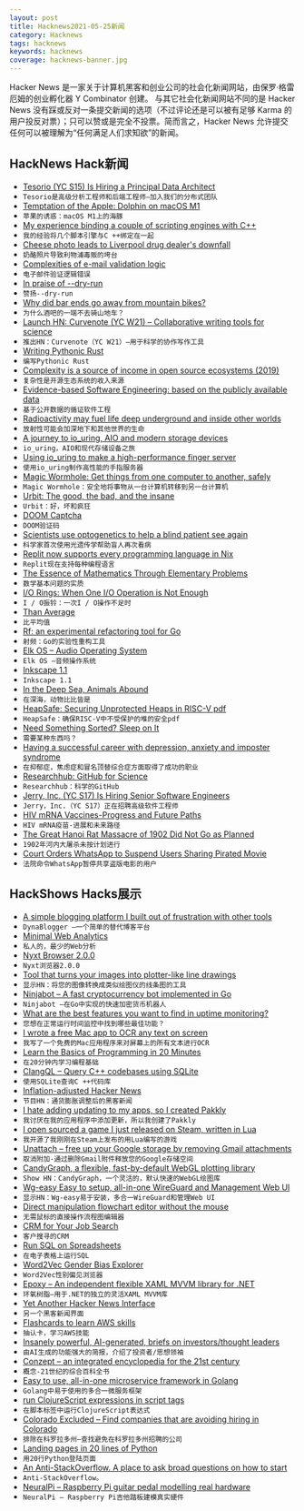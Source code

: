 ```yaml
---
layout: post
title: Hacknews2021-05-25新闻
category: Hacknews
tags: hacknews
keywords: hacknews
coverage: hacknews-banner.jpg
---
```


Hacker News 是一家关于计算机黑客和创业公司的社会化新闻网站，由保罗·格雷厄姆的创业孵化器 Y Combinator 创建。
与其它社会化新闻网站不同的是 Hacker News 没有踩或反对一条提交新闻的选项（不过评论还是可以被有足够 Karma 的用户投反对票）；只可以赞或是完全不投票。简而言之，Hacker News 允许提交任何可以被理解为“任何满足人们求知欲”的新闻。

## HackNews Hack新闻


- [Tesorio (YC S15) Is Hiring a Principal Data Architect](https://www.tesorio.com/careers#job-openings)
- `Tesorio是高级分析工程师和后端工程师–加入我们的分布式团队`
- [Temptation of the Apple: Dolphin on macOS M1](https://dolphin-emu.org/blog/2021/05/24/temptation-of-the-apple-dolphin-on-macos-m1/)
- `苹果的诱惑：macOS M1上的海豚`
- [My experience binding a couple of scripting engines with C++](https://germandiagogomez.medium.com/c-scripting-alternatives-easy-to-bind-scripting-binding-chaiscript-and-wren-into-a-small-game-174c86b0ecd7)
- `我的经验将几个脚本引擎与C ++绑定在一起`
- [Cheese photo leads to Liverpool drug dealer's downfall](https://www.bbc.co.uk/news/uk-england-merseyside-57226165)
- `奶酪照片导致利物浦毒贩的垮台`
- [Complexities of e-mail validation logic](https://www.netmeister.org/blog/email.html)
- `电子邮件验证逻辑错误`
- [In praise of --dry-run](https://www.gresearch.co.uk/article/in-praise-of-dry-run/)
- `赞扬--dry-run`
- [Why did bar ends go away from mountain bikes?](https://brainybiker.com/why-did-bar-ends-go-away-from-mountain-bikes-the-nostalgia-is-real/)
- `为什么酒吧的一端不去骑山地车？`
- [Launch HN: Curvenote (YC W21) – Collaborative writing tools for science](item?id=27265380)
- `推出HN：Curvenote（YC W21）–用于科学的协作写作工具`
- [Writing Pythonic Rust](http://www.cmyr.net/blog/rust-python-learnings.html)
- `编写Pythonic Rust`
- [Complexity is a source of income in open source ecosystems (2019)](https://www.r-bloggers.com/2019/07/complexity-is-a-source-of-income-in-open-source-ecosystems/)
- `复杂性是开源生态系统的收入来源`
- [Evidence-based Software Engineering: based on the publicly available data](http://www.knosof.co.uk/ESEUR/)
- `基于公开数据的循证软件工程`
- [Radioactivity may fuel life deep underground and inside other worlds](https://www.quantamagazine.org/radioactivity-may-fuel-life-deep-underground-and-inside-other-worlds-20210524/)
- `放射性可能会加深地下和其他世界的生命`
- [A journey to io_uring, AIO and modern storage devices](https://clickhouse.tech/blog/en/2021/reading-from-external-memory/)
- `io_uring，AIO和现代存储设备之旅`
- [Using io_uring to make a high-performance finger server](https://drewdevault.com/2021/05/24/io_uring-finger-server.html)
- `使用io_uring制作高性能的手指服务器`
- [Magic Wormhole: Get things from one computer to another, safely](https://github.com/magic-wormhole/magic-wormhole)
- `Magic Wormhole：安全地将事物从一台计算机转移到另一台计算机`
- [Urbit: The good, the bad, and the insane](https://wejn.org/2021/02/urbit-good-bad-insane/)
- `Urbit：好，坏和疯狂`
- [DOOM Captcha](https://vivirenremoto.github.io/doomcaptcha/)
- `DOOM验证码`
- [Scientists use optogenetics to help a blind patient see again](https://www.statnews.com/2021/05/24/scientists-use-optogenetics-for-first-time-to-help-blind-patient-see/)
- `科学家首次使用光遗传学帮助盲人再次看病`
- [Replit now supports every programming language in Nix](https://blog.replit.com/nix)
- `Replit现在支持每种编程语言`
- [The Essence of Mathematics Through Elementary Problems](https://www.openbookpublishers.com/product/979)
- `数学基本问题的实质`
- [I/O Rings: When One I/O Operation is Not Enough](https://windows-internals.com/i-o-rings-when-one-i-o-operation-is-not-enough/)
- `I / O振铃：一次I / O操作不足时`
- [Than Average](https://thanaverage.xyz/)
- `比平均值`
- [Rf: an experimental refactoring tool for Go](https://pkg.go.dev/rsc.io/rf)
- `射频：Go的实验性重构工具`
- [Elk OS – Audio Operating System](https://elk.audio/audio-os/)
- `Elk OS –音频操作系统`
- [Inkscape 1.1](https://inkscape.org/news/2021/05/24/welcome-inkscape-11/)
- `Inkscape 1.1`
- [In the Deep Sea, Animals Abound](http://oceans.nautil.us/feature/695/in-the-deep-sea-incredible-animals-abound)
- `在深海，动物比比皆是`
- [HeapSafe: Securing Unprotected Heaps in RISC-V pdf](https://arxiv.org/abs/2105.08712)
- `HeapSafe：确保RISC-V中不受保护的堆的安全pdf`
- [Need Something Sorted? Sleep on It](https://kevlinhenney.medium.com/need-something-sorted-sleep-on-it-11fdf8453914)
- `需要某种东西吗？`
- [Having a successful career with depression, anxiety and imposter syndrome](https://80000hours.org/podcast/episodes/depression-anxiety-imposter-syndrome/)
- `在抑郁症，焦虑症和冒名顶替综合症方面取得了成功的职业`
- [Researchhub: GitHub for Science](https://www.researchhub.com/about)
- `Researchhub：科学的GitHub`
- [Jerry, Inc. (YC S17) Is Hiring Senior Software Engineers](https://apply.workable.com/jerry/j/07E1D2B302/)
- `Jerry，Inc.（YC S17）正在招聘高级软件工程师`
- [HIV mRNA Vaccines-Progress and Future Paths](https://pubmed.ncbi.nlm.nih.gov/33562203/)
- `HIV mRNA疫苗-进展和未来路径`
- [The Great Hanoi Rat Massacre of 1902 Did Not Go as Planned](https://www.atlasobscura.com/articles/hanoi-rat-massacre-1902.html)
- `1902年河内大屠杀未按计划进行`
- [Court Orders WhatsApp to Suspend Users Sharing Pirated Movie](https://torrentfreak.com/court-orders-whatsapp-to-suspend-users-sharing-pirated-movie-210524/)
- `法院命令WhatsApp暂停共享盗版电影的用户`


## HackShows Hacks展示

- [ A simple blogging platform I built out of frustration with other tools](https://www.dynablogger.com/)
- `DynaBlogger –一个简单的替代博客平台`
- [ Minimal Web Analytics](https://github.com/christian-fei/minimal-analytics)
- `私人的，最少的Web分析`
- [ Nyxt Browser 2.0.0](https://nyxt.atlas.engineer/article/release-2.0.0.org)
- `Nyxt浏览器2.0.0`
- [ Tool that turns your images into plotter-like line drawings](https://javier.xyz/pintr/)
- `显示HN：将您的图像转换成类似绘图仪的线条图的工具`
- [ Ninjabot – A fast cryptocurrency bot implemented in Go](https://github.com/rodrigo-brito/ninjabot)
- `Ninjabot –在Go中实现的快速加密货币机器人`
- [ What are the best features you want to find in uptime monitoring?](https://odown.io)
- `您想在正常运行时间监控中找到哪些最佳功能？`
- [ I wrote a free Mac app to OCR any text on screen](https://github.com/schappim/macOCR)
- `我写了一个免费的Mac应用程序来对屏幕上的所有文本进行OCR`
- [ Learn the Basics of Programming in 20 Minutes](https://easylang.online/apps/tutorial_learn_programming.html)
- `在20分钟内学习编程基础`
- [ ClangQL – Query C++ codebases using SQLite](https://github.com/frabert/ClangQL)
- `使用SQLite查询C ++代码库`
- [ Inflation-adjusted Hacker News](https://instruments.digital/inflation-adjusted-hn/)
- `节目HN：通货膨胀调整后的黑客新闻`
- [ I hate adding updating to my apps, so I created Pakkly](https://pakkly.com)
- `我讨厌在我的应用程序中添加更新，所以我创建了Pakkly`
- [ I open sourced a game I just released on Steam, written in Lua](https://github.com/a327ex/SNKRX)
- `我开源了我刚刚在Steam上发布的用Lua编写的游戏`
- [ Unattach – free up your Google storage by removing Gmail attachments](item?id=27256186)
- `取消附加-通过删除Gmail附件释放您的Google存储空间`
- [ CandyGraph, a flexible, fast-by-default WebGL plotting library](https://github.com/wwwtyro/candygraph)
- `Show HN：CandyGraph，一个灵活的，默认快速的WebGL绘图库`
- [ Wg-easy Easy to setup, all-in-one WireGuard and Management Web UI](https://github.com/WeeJeWel/wg-easy/blob/master/README.md)
- `显示HN：Wg-easy易于安装，多合一WireGuard和管理Web UI`
- [ Direct manipulation flowchart editor without the mouse](https://www.knotend.com)
- `无需鼠标的直接操作流程图编辑器`
- [ CRM for Your Job Search](https://www.kiter.app/#/)
- `客户搜寻的CRM`
- [ Run SQL on Spreadsheets](https://spanrr.com/)
- `在电子表格上运行SQL`
- [ Word2Vec Gender Bias Explorer](https://chanind.github.io/word2vec-gender-bias-explorer)
- `Word2Vec性别偏见浏览器`
- [ Epoxy – An independent flexible XAML MVVM library for .NET](https://github.com/kekyo/Epoxy)
- `环氧树脂–用于.NET的独立的灵活XAML MVVM库`
- [ Yet Another Hacker News Interface](https://yahni.news)
- `另一个黑客新闻界面`
- [ Flashcards to learn AWS skills](https://cloudbite.attejuvonen.fi/)
- `抽认卡，学习AWS技能`
- [ Insanely powerful, AI-generated, briefs on investors/thought leaders](https://www.teza.ai)
- `由AI生成的功能强大的简报，介绍了投资者/思想领袖`
- [ Conzept – an integrated encyclopedia for the 21st century](https://conze.pt/explore)
- `概念-21世纪的综合百科全书`
- [ Easy to use, all-in-one microservice framework in Golang](https://github.com/tal-tech/go-zero)
- `Golang中易于使用的多合一微服务框架`
- [ run ClojureScript expressions in script tags](https://borkdude.github.io/sci-script-tag/)
- `在脚本标签中运行ClojureScript表达式`
- [ Colorado Excluded – Find companies that are avoiding hiring in Colorado](item?id=27265447)
- `排除在科罗拉多州–查找避免在科罗拉多州招聘的公司`
- [ Landing pages in 20 lines of Python](https://github.com/true3dco/splashgen)
- `用20行Python登陆页面`
- [ An Anti-StackOverflow. A place to ask broad questions on how to start](item?id=27262878)
- `Anti-StackOverflow。`
- [ NeuralPi – Raspberry Pi guitar pedal modelling real hardware](https://github.com/GuitarML/NeuralPi)
- `NeuralPi – Raspberry Pi吉他踏板建模真实硬件`

